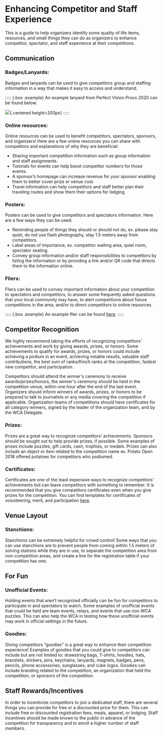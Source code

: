 # Enhancing Competitor and Staff Experience


This is a guide to help organizers identify some quality of life items, resources, and small things they can do as organizers to enhance competitor, spectator, and staff experience at their competitions.


## Communication

### Badges/Lanyards:

Badges and lanyards can be used to give competitors group and staffing information in a way that makes it easy to access and understand.

::::: {.box .example}
An example lanyard from Perfect Vision Provo 2020 can be found below.

![](images/lanyard.png){.centered height=200px}
:::::

### Online resources:

Online resources can be used to benefit competitors, spectators, sponsors, and organizers! Here are a few online resources you can share with competitors and explanations of why they are beneficial:

- Sharing important competition information such as group information and staff assignments.
- Tutorials for events can help boost competitor numbers for those events.
- A sponsor’s homepage can increase revenue for your sponsor enabling them to better cover prize or venue cost.
- Travel information can help competitors and staff better plan their traveling routes and show them their options for lodging.

### Posters:

Posters can be used to give competitors and spectators information. Here are a few ways they can be used:

- Reminding people of things they should or should not do, ex. please stay quiet, do not use flash photography, stay 1.5 meters away from competitors.
- Label areas of importance, ex. competitor waiting area, quiet room, spectator seating.
- Convey group information and/or staff responsibilities to competitors by listing the information or by providing a link and/or QR code that directs them to the information online.

<div class="page-break"></div>

### Fliers:

Fliers can be used to convey important information about your competition to spectators and competitors, to answer some frequently asked questions that your local community may have, to alert competitions about future competitions in the area, and/or to direct competitors to online resources.

::::: {.box .example}
An example flier can be found [here](https://docs.google.com/document/d/1cjlvbTQ-e8_TzviEfQ_OUggNtEh-1R7GhKWMU-7IW28/edit?usp=sharing).
:::::


## Competitor Recognition

We highly recommend taking the efforts of recognizing competitors’ achievements and work by giving awards, prizes, or honors. Some achievements to qualify for awards, prizes, or honors could include achieving a podium in an event, achieving notable results, valuable staff contributions, the best sum of ranks/Kinch ranks at the competition, fastest new competitor, and participation.

Competitors should attend the winner's ceremony to receive awards/prizes/honors, the winner's ceremony should be held in the competition venue, within one hour after the end of the last event. Organizers should inform winners of awards, prizes, or honors to be prepared to talk to journalists or any media covering the competition if applicable. Organization teams of competitions should have certificates for all category winners, signed by the leader of the organization team, and by the WCA Delegate.

### Prizes:

Prizes are a great way to recognize competitors’ achievements. Sponsors should be sought out to help provide prizes, if possible. Some examples of prizes include puzzles, gift cards, cash, trophies, or medals. Prizes can also include an object or item related to the competition name ex. Potato Open 2018 offered potatoes for competitors who podiumed.

### Certificates:

Certificates are one of the least expensive ways to recognize competitors' achievements but can leave competitors with something to remember. It is recommended that you give competitors certificates even when you give prizes for the competition. You can find templates for certificates of volunteering, merit, and participation [here](https://drive.google.com/drive/folders/1jrMWgOgNscPDqoxzgnEQ1bnV9D4FDzLj).


## Venue Layout

### Stanchions:

Stanchions can be extremely helpful for crowd control! Some ways that you can use stanchions are to prevent people from coming within 1.5 meters of solving stations while they are in use, to separate the competition area from non-competition areas, and create a line for the registration table if your competition has one.


## For Fun

### Unofficial Events:

Holding events that aren’t recognized officially can be fun for competitors to participate in and spectators to watch. Some examples of unofficial events that could be held are team events, relays, and events that use non-WCA puzzles. This can also help the WCA in testing how these unofficial events may work in official settings in the future.

<div class="page-break"></div>

### Goodies:

Giving competitors “goodies” is a great way to enhance their competition experience! Examples of goodies that you could give to competitors can include but are not limited to: drawstring bags, T-shirts, hoodies, hats, bracelets, stickers, pins, keychains, lanyards, magnets, badges, pens, pencils, phone accessories, sunglasses, and cube logos. Goodies can include branding related to the competition, an organization that held the competition, or sponsors of the competition.


## Staff Rewards/Incentives

In order to incentivize competitors to join a dedicated staff, there are several things you can provide for free or a discounted price for them. This can include free or discounted registration fees, meals, apparel, or lodging. Staff incentives should be made known to the public in advance of the competition for transparency and to enroll a higher number of staff members.
